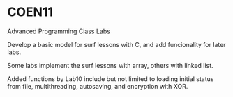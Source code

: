 # COEN11
Advanced Programming Class Labs

Develop a basic model for surf lessons with C, and add funcionality for later labs.

Some labs implement the surf lessons with array, others with linked list.

Added functions by Lab10 include but not limited to loading initial status from file, multithreading, autosaving, and encryption with XOR.
